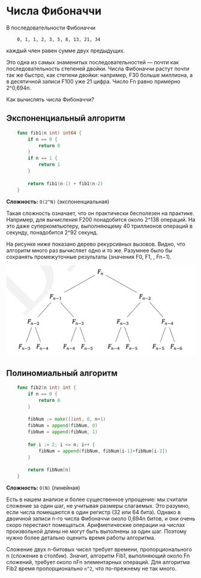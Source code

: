 # Числа Фибоначчи

В последовательности Фибоначчи

```
    0, 1, 1, 2, 3, 5, 8, 13, 21, 34
```

каждый член равен сумме двух предыдущих.

Это одна из самых знаменитых последовательностей –– почти как последовательность степеней двойки. Числа Фибоначчи растут почти так же быстро,
как степени двойки: например, F30 больше миллиона, а в десятичной записи F100 уже 21 цифра. Число Fn равно примерно 2^0,694n.

Как вычислять числа Фибоначчи?

## Экспоненциальный алгоритм

``` go
    func fib1(n int) int64 {
        if n == 0 {
            return 0
        }
        if n == 1 {
            return 1
        }

        return fib1(n-1) + fib1(n-2)
    }
```

**Сложность:** `O(2^N)` (экспоненциальная)

Такая сложность означает, что он практически бесполезен на практике. Например, для вычисления F200 понадобится около 2^138 операций. На это даже суперкомпьютеру, выполняющему 40 триллионов операций в секунду, понадобится 2^92 секунд.

На рисунке ниже показано дерево рекурсивных вызовов. Видно, что алгоритм много раз вычисляет одно и то же. Разумнее было бы сохранять промежуточные результаты (значения F0, F1, ‌, Fn−1).

![](../../../assets/img/alg_4.png)

## Полиномиальный алгоритм

``` go
    func fib2(n int) int {
        if n == 0 {
            return 0
        }

        fibNum := make([]int, 0, n+1)
        fibNum = append(fibNum, 0)
        fibNum = append(fibNum, 1)

        for i := 2; i <= n; i++ {
            fibNum = append(fibNum, fibNum[i-1]+fibNum[i-2])
        }

        return fibNum[n]
    }
```

**Сложность:** `O(N)` (линейная)

Есть в нашем анализе и более существенное упрощение: мы считали сложение за один шаг, не учитывая размеры слагаемых. Это разумно, если числа помещаются в один регистр (32 или 64 бита). Однако в двоичной записи n-го числа Фибоначчи около 0,694n битов, и они очень скоро перестают помещаться. Арифметические операции на числах произвольной длины не могут быть выполнены за один шаг. Поэтому нужно более детально оценить время работы алгоритма.

Сложение двух n-битовых чисел требует времени, пропорционального n (сложение в столбик). Значит, алгоритм Fib1, выполняющий около Fn сложений, требует около nFn элементарных операций. Для алгоритма Fib2 время пропорционально `n^2`, что по-прежнему не так много.
